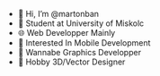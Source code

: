 - 👋 Hi, I’m @martonban
- 🏫 Student at University of Miskolc 
- 🌐 Web Developper Mainly
- 📱  Interested In Mobile Development
- 🤤  Wannabe Graphics Developper
- 🎨 Hobby 3D/Vector Designer


<!---
martonbn/martonbn is a ✨ special ✨ repository because its `README.md` (this file) appears on your GitHub profile.
You can click the Preview link to take a look at your changes.
--->
